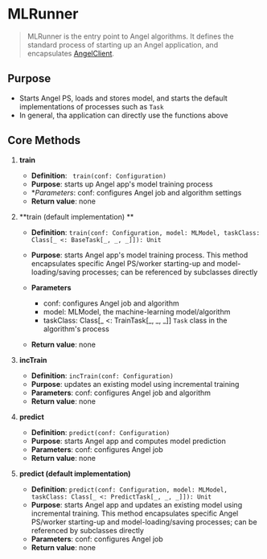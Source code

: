 # MLRunner

> MLRunner is the entry point to Angel algorithms. It defines the standard process of starting up an Angel application, and encapsulates [AngelClient](AngelClient.md). 

## Purpose

* Starts Angel PS, loads and stores model, and starts the default implementations of processes such as `Task`
* In general, tha application can directly use the functions above

## Core Methods

1. **train**
	- **Definition**: ``` train(conf: Configuration)```
	- **Purpose**: starts up Angel app's model training process
	- **Parameters*: conf: configures Angel job and algorithm settings
	- **Return value**: none

2. **train (default implementation) **

	- **Definition**: ```train(conf: Configuration, model: MLModel, taskClass: Class[_ <: BaseTask[_, _, _]]): Unit```

	- **Purpose**: starts Angel app's model training process. This method encapsulates specific Angel PS/worker starting-up and model-loading/saving processes; can be referenced by subclasses directly

	- **Parameters**
		* conf: configures Angel job and algorithm
		* model: MLModel, the machine-learning model/algorithm
		* taskClass: Class[_ <: TrainTask[_, _, _]] `Task` class in the algorithm's process
	- **Return value**: none

3. **incTrain**

	* **Definition**: ```incTrain(conf: Configuration)```
	- **Purpose**: updates an existing model using incremental training
	- **Parameters**: conf: configures Angel job and algorithm
	- **Return value**: none

4. **predict**

	- **Definition**: ```predict(conf: Configuration)```
	- **Purpose**: starts Angel app and computes model prediction
	- **Parameters**: conf: configures Angel job
	- **Return value**: none

5. **predict (default implementation)**

	- **Definition**: ```predict(conf: Configuration, model: MLModel, taskClass: Class[_ <: PredictTask[_, _, _]]): Unit```
	- **Purpose**: starts Angel app and updates an existing model using incremental training. This method encapsulates specific Angel PS/worker starting-up and model-loading/saving processes; can be referenced by subclasses directly
	- **Parameters**: conf: configures Angel job
	- **Return value**: none
